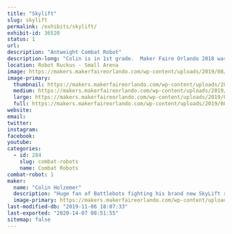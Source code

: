 ```yaml
---
title: "Skylift"
slug: skylift
permalink: /exhibits/skylift/
exhibit-id: 36520
status: 1
url: 
description: "Antweight Combat Robot"
description-long: "Colin is in 1st grade.  Maker Faire Orlando 2018 was his first robot fight and Maker Faire 2019 will be his fifth.  This year there are two more bots on the team in addition to SkyLift.  Rainbow Poison (Rylee) and Cliff Flipper (Adam)."
location: Robot Ruckus - Small Arena
image: https://makers.makerfaireorlando.com/wp-content/uploads/2019/08/127411-1-1024x768.jpg
image-primary:
  thumbnail: https://makers.makerfaireorlando.com/wp-content/uploads/2019/08/127411-1-150x150.jpg
  medium: https://makers.makerfaireorlando.com/wp-content/uploads/2019/08/127411-1-300x225.jpg
  large: https://makers.makerfaireorlando.com/wp-content/uploads/2019/08/127411-1-1024x768.jpg
  full: https://makers.makerfaireorlando.com/wp-content/uploads/2019/08/127411-1.jpg
website: 
email: 
twitter: 
instagram: 
facebook: 
youtube: 
categories:
  - id: 284
    slug: combat-robots
    name: Combat Robots
combat-robot: 1
maker:
  name: "Colin Holzemer"
  description: "Huge fan of Battlebots fighting his brand new SkyLift robot in the Antweight division.  "
  image-primary: https://makers.makerfaireorlando.com/wp-content/uploads/2018/11/ColinPic.jpg
last-modified-db: "2019-11-06 18:07:33"
last-exported: "2020-14-07 08:51:55"
sitemap: false
---
```

